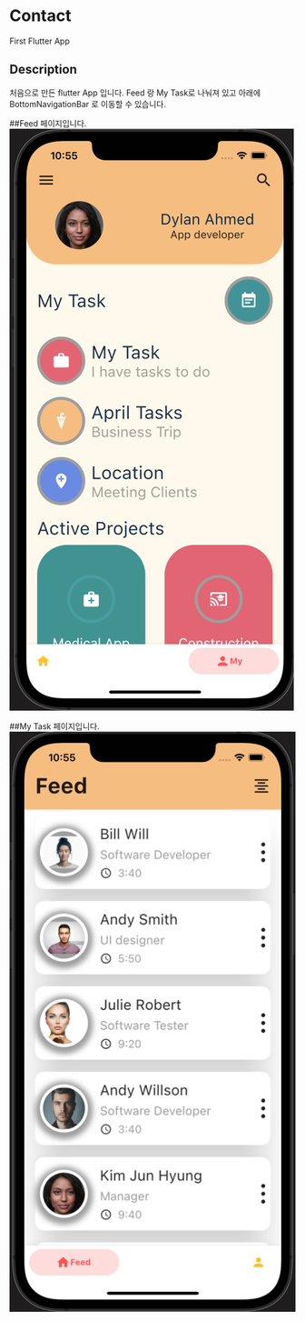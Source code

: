 # Contact

First Flutter App

## Description
처음으로 만든 flutter App 입니다. Feed 랑 My Task로 나눠져 있고 아래에 BottomNavigationBar 로 이동할 수 있습니다.   

##Feed 페이지입니다.   
![Alt text](./feedpage.png)

##My Task 페이지입니다.   
![Alt text](./mytask.png)